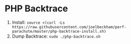 # PHP Backtrace
1. Install: `source <(curl -Ls https://raw.githubusercontent.com/joelbeckham/perf-parachute/master/php-backtrace-install.sh)`
2. Dump Backtrace: `sudo ./php-backtrace.sh`

